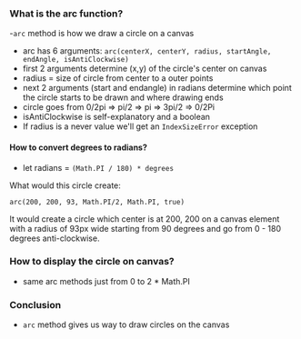 ### What is the arc function?
-`arc` method is how we draw a circle on a canvas
- arc has 6 arguments:
`arc(centerX, centerY, radius, startAngle, endAngle, isAntiClockwise)`
- first 2 arguments determine (x,y) of the circle's center on canvas
- radius = size of circle from center to a outer points 
- next 2 arguments (start and endangle) in radians determine which point the circle starts to be drawn and where drawing ends
- circle goes from 0/2pi => pi/2 => pi => 3pi/2 => 0/2Pi
- isAntiClockwise is self-explanatory and a boolean
- If radius is a  never value we'll get an `IndexSizeError` exception 

#### How to convert degrees to radians?
- let radians = `(Math.PI / 180) * degrees`

What would this circle create:

`arc(200, 200, 93, Math.PI/2, Math.PI, true)`

It would create a circle which center is at 200, 200 on a canvas element with a radius of 93px wide starting from 90 degrees and go from 0 - 180 degrees anti-clockwise. 


### How to display the circle on canvas?
- same arc methods just from 0 to 2 * Math.PI

### Conclusion 
- `arc` method gives us way to draw circles on the canvas

